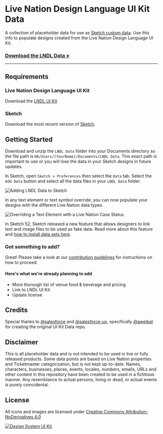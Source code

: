 # Live Nation Design Language UI Kit Data
A collection of placeholder data for use as [Sketch custom data](https://medium.com/sketch-app-sources/using-the-new-data-feature-in-sketch-52-daee8403cabb). Use this info to populate designs created from the Live Nation Design Language UI Kit.

### [Download the LNDL Data »](https://github.com/TeamSidewinder/design-language-ui-kit-data/archive/master.zip)

----

## Requirements
 
### Live Nation Design Language UI Kit
Download the [LNDL UI Kit](https://github.com/TeamSidewinder/design-language-ui-kit/archive/master.zip.)

### Sketch
Download the most recent version of [Sketch](https://www.sketchapp.com).


## Getting Started
Download and unzip the `LNDL Data` folder into your Documents directory so the file path is `HD/Users/[YourName]/Documents/LNDL Data`. This exact path is important to use or you will lose the data in your Sketch designs in future updates. 

In Sketch, open `Sketch > Preferences` then select the `Data` tab. Select the `Add Data` button and select all the data files in your `LNDL Data` folder.

![Adding LNDL Data to Sketch](https://user-images.githubusercontent.com/882331/56925125-705e5080-6a83-11e9-9bda-24ff3a6a909f.png)

In any text element or text symbol override, you can now populate your designs with the different Live Nation data types.

![Overriding a Text Element with a Live Nation Case Status](https://user-images.githubusercontent.com/882331/56925092-5f154400-6a83-11e9-8cdc-7ccdd6c4f8a5.png)

In Sketch 52, Sketch released a new feature that allows designers to link text and image files to be used as fake data. Read more about this feature and [how to install data sets here](https://medium.com/sketch-app-sources/using-the-new-data-feature-in-sketch-52-daee8403cabb).


### Got something to add?
Great! Please take a look at our [contribution guidelines](https://github.com/TeamSidewinder/design-language-ui-kit-data/blob/master/CONTRIBUTING.md) for instructions on how to proceed.


#### Here's what we're already planning to add
- More thorough list of venue food & beverage and pricing
- Link to LNDL UI Kit
- Update license


## Credits
Special thanks to [@salesforce](https://github.com/salesforce) and [@salesforce-ux](https://github.com/salesforce-ux), specifically [@aweibel](https://github.com/aweibel) for creating the original UI Kit Data repo.


## Disclaimer
This is all placeholder data and is not intended to be used in live or fully released products. Some data points are based on Live Nation properties and Ticketmaster categorization, but is not kept up-to-date. Names, characters, businesses, places, events, locales, numbers, emails, URLs and other content in this repository have been created to be used in a fictitious manner. Any resemblance to actual persons, living or dead, or actual events is purely coincidental.

## License
All icons and images are licensed under [Creative Commons Attribution-NoDerivatives 4.0](https://github.com/TeamSidewinder/licenses/blob/master/LICENSE-icons-images.txt)

[![Design System UI Kit](https://user-images.githubusercontent.com/882331/53369931-38ab1f00-3901-11e9-95f7-3ba05a225edd.png)](https://github.com/TeamSidewinder/design-language-ui-kit/archive/master.zip)